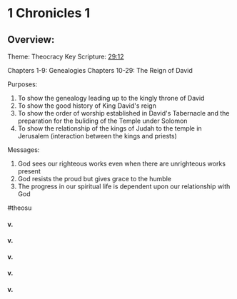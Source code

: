# 1 Chronicles 1

## Overview:
Theme: Theocracy
Key Scripture: [29:12](1Chron29#v.12)

Chapters 1-9: Genealogies
Chapters 10-29: The Reign of David

Purposes:
1. To show the genealogy leading up to the kingly throne of David
2. To show the good history of King David's reign
3. To show the order of worship established in David's Tabernacle and the preparation for the buliding of the Temple under Solomon
4. To show the relationship of the kings of Judah to the temple in Jerusalem (interaction between the kings and priests)

Messages:
1. God sees our righteous works even when there are unrighteous works present
2. God resists the proud but gives grace to the humble
3. The progress in our spiritual life is dependent upon our relationship with God

#theosu 

#### v.
>

#### v.
>

#### v.
>

#### v.
>

#### v.
>

